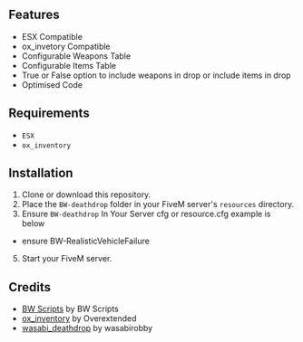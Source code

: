 ## Features

- ESX Compatible
- ox_invetory Compatible
- Configurable Weapons Table
- Configurable Items Table
- True or False option to include weapons in drop or include items in drop
- Optimised Code

## Requirements
- `ESX`
- `ox_inventory`

## Installation

1. Clone or download this repository.
2. Place the `BW-deathdrop` folder in your FiveM server's `resources` directory.
3. Ensure `BW-deathdrop` In Your Server cfg or resource.cfg example is below

- ensure BW-RealisticVehicleFailure

5. Start your FiveM server.

## Credits
- [BW Scripts](https://discord.gg/Dw569n9d5C) by BW Scripts
- [ox_inventory](https://overextended.dev/ox_lib) by Overextended
- [wasabi_deathdrop](https://github.com/wasabirobby/wasabi_deathdrop) by wasabirobby